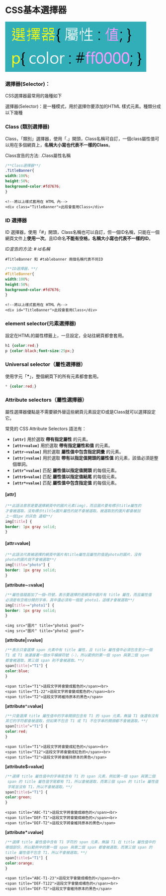 # CSS基本選擇器

![](../.gitbook/assets/image%20%285%29.png)

### 選擇器\(Selector\)：

CSS選擇器最常用的幾種如下

選擇器\(Selector\)：是一種模式，用於選擇你要添加的HTML 樣式元素。種類分成以下幾種

### Class \(類別選擇器\)

Class，「類別」選擇器，使用「.」開頭，Class名稱可自訂，一個class屬性值可以用在多個網頁上，**名稱大小寫也代表不一樣的Class**。

Class宣告的方法:  .Class屬性名稱

```css
/**Class選擇器**/
.TitleBanner{
width:100%;
height:50%;
background-color:#fd7676;
}
```

```markup
<!--將以上樣式套用在 HTML 內-->
<div class="TitleBanner">此段會套用Class</div>
```

### ID 選擇器

ID 選擇器，使用「\#」開頭，Class名稱也可以自訂，但一個ID名稱，只能在一個網頁文件上**使用一次**。且ID命名**不能有空格，名稱大小寫也代表不一樣的ID**。

_ID宣告的方法: \# id名稱_

```markup
#TitleBanner 和 #tablebanner 兩個名稱代表不同ID
```

```css
/**ID選擇器，**/
#TitleBanner{
width:100%;
height:50%;
background-color:#fd7676;
}
```

```markup
<!--將以上樣式套用在 HTML 內-->
<div id="TitleBanner">此段會套用Class</div>
```

### element selector\(元素選擇器\)

設定在HTML的屬性標籤上，一旦設定，全站往網頁都會套用。

```css
h1 {color:red;}
p {color:black;font-size:25px;}
```

### Universal selector（屬性選擇器）

使用字元「**\***」，整個網頁下的所有元素都會套用。

```css
* {color:red;}
```

### Attribute selectors（屬性選擇器）

屬性選擇器優點是不需要額外替這些網頁元素設定ID或是Class就可以選擇設定它。

常見的 CSS Attribute Selectors 語法有：

* **`[attr]`**  用於選取 **帶有指定屬性** 的元素。
* **`[attr=value]`**  用於選取 **帶有指定屬性和值** 的元素。
* **`[attr~=value]`**  用於選取 **屬性值中包含指定詞彙** 的元素。
* **`[attr|=value]`**  用於選取 **帶有以指定值開頭的屬性值** 的元素，該值必須是整個單詞。
* **`[attr^=value]`**  匹配 **屬性值以指定值開頭** 的每個元素。
* **`[attr$=value]`**  匹配 **屬性值以指定值結尾** 的每個元素。
* **`[attr*=value]`**  匹配 **屬性值中包含指定值** 的每個元素。

####  **\[attr\]**

```css
/**此語法意思是要選擇網頁中的圖片元素(img)，而且圖片要有標示title屬性的
才會被選取，沒有標示tiltle圖片屬性的就不會被選取。被選取到的圖片都會被加
上一個1px 的灰色 邊框**/
img[title] {
border: 1px gray solid;
}
```

####  **\[attr=value\]**

```css
/**此語法代表被選擇的網頁中圖片有title屬性且屬性的值是photo的圖片，沒有
photo的圖片就不會被選取**/
img[title="photo"] {
border: 1px gray solid;
}
```

 **\[attribute~=value\]**

```css
/**屬性值錢面加了一個~符號，表示要選擇的是網頁中圖片有 title 屬性，而且屬性值
必須是有空格分開的字串，其中還必須有一個是 photo1，這樣才會被選取**/
img[title~="photo1"] {
border: 1px gray solid;
}
```

```markup
<img src="圖片" title="photo1 good">
<img src="圖片" title="photo2 good">
```

 **\[attribute\|=value\]**

```css
/**表示只會選擇 span 元素中有 title 屬性，且 title 屬性值中必須包含至少一個
T1 或 T1 後連接著一個水平橫線符號（-），所以範例的第一個 span 與第二個 span 
都會被選取，第三個 span 則不會被選取。**/
span[title|="T1"] {
color:blue;
}
```

```markup
<span title="T1">這段文字將會變成藍色的</span><br>
<span title="T1-22">這段文字將會變成藍色的</span><br>
<span title="T2">這段文字將維持原本的黑色</span>
```

 **\[attribute^=value\]**

```css
/**只會選擇 title 屬性值中的字串開頭包含有 T1 的 span 元素，無論 T1 後還有沒有
其它的字符都會被選取，但如果不包含 T1 或 T1 不在字串的開頭都不會被選取。**/
span[title^="T1"] {
color:red;
}
```

```markup
<span title="T1">這段文字將會變成紅色的</span><br>
<span title="T12">這段文字將會變成紅色的</span><br>
<span title="T2">這段文字將會維持原本的黑色</span>
```

 **\[attribute$=value\]**

```css
/**選擇 title 屬性值中的字串尾含有 T1 的 span 元素，例如第一個 span 與第二個
 span 的 title 屬性值字尾都有 T1，所以會被選取，而第三個 span 的 title 屬性值
 字尾並沒有 T1，所以不會被選取。**/
span[title$="T1"] {
color:green;
}
```

```markup
<span title="ABC-T1">這段文字將會變成綠色的</span><br>
<span title="DEF-T1">這段文字將會變成綠色的</span><br>
<span title="DEF-T2">這段文字將會維持原本的黑色</span>
```

 **\[attribute\*=value\]**

```css
/**選擇 title 屬性值中含有 T1 字符的 span 元素，無論 T1 在 title 屬性值中的
哪個部份，所以範例中的第一個 span 與第二個 span 都會被選取，而第三個 span 的 
title 屬性值不包含 T1，所以不會被選取。**/
span[title$="T1"] {
color:orange;
}
```

```markup
<span title="ABC-T1-23">這段文字會變成橘色的</span><br>
<span title="DEF-T122">這段文字會變成橘色的</span><br>
<span title="DEF-T2">這段文字會維持原本的黑色</span>
```

